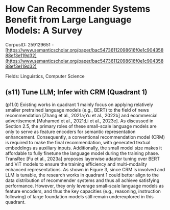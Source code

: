 # How Can Recommender Systems Benefit from Large Language Models: A Survey

CorpusID: 259129651 - [https://www.semanticscholar.org/paper/bac54736112098616f0e1c90435888ef3e119d32](https://www.semanticscholar.org/paper/bac54736112098616f0e1c90435888ef3e119d32)

Fields: Linguistics, Computer Science

## (s11) Tune LLM; Infer with CRM (Quadrant 1)
(p11.0) Existing works in quadrant 1 mainly focus on applying relatively smaller pretrained language models (e.g., BERT) to the field of news recommendation [Zhang et al., 2021a;Yu et al., 2022b] and ecommercial advertisement [Muhamed et al., 2021;Li et al., 2023e]. As discussed in Section 2.5, the primary roles of these small-scale language models are only to serve as feature encoders for semantic representation enhancement. Consequently, a conventional recommendation model (CRM) is required to make the final recommendation, with generated textual embeddings as auxiliary inputs. Additionally, the small model size makes it affordable to fully finetune the language model during the training phase. TransRec [Fu et al., 2023a] proposes layerwise adaptor tuning over BERT and ViT models to ensure the training efficiency and multi-modality enhanced representations. As shown in Figure 3, since CRM is involved and LLM is tunable, the research works in quadrant 1 could better align to the data distribution of recommender systems and thus all achieve satisfying performance. However, they only leverage small-scale language models as feature encoders, and thus the key capacities (e.g., reasoning, instruction following) of large foundation models still remain underexplored in this quadrant.
